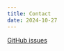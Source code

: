 ```yaml
---
title: Contact
date: 2024-10-27
---
```


[GitHub issues](https://github.com/akku1139/akku1139/issues/new)
